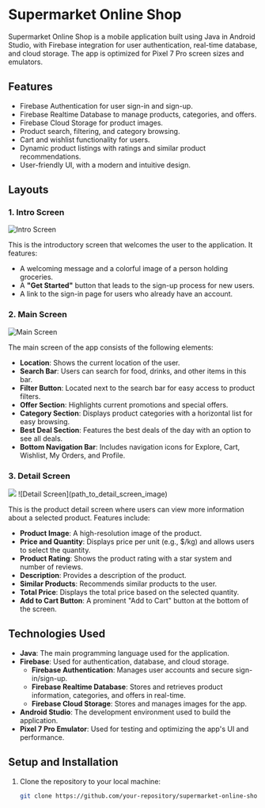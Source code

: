 # Supermarket Online Shop

Supermarket Online Shop is a mobile application built using Java in Android Studio, with Firebase integration for user authentication, real-time database, and cloud storage. The app is optimized for Pixel 7 Pro screen sizes and emulators.

## Features

- Firebase Authentication for user sign-in and sign-up.
- Firebase Realtime Database to manage products, categories, and offers.
- Firebase Cloud Storage for product images.
- Product search, filtering, and category browsing.
- Cart and wishlist functionality for users.
- Dynamic product listings with ratings and similar product recommendations.
- User-friendly UI, with a modern and intuitive design.

## Layouts

### 1. Intro Screen

![Intro Screen](path_to_intro_image)

This is the introductory screen that welcomes the user to the application. It features:
- A welcoming message and a colorful image of a person holding groceries.
- A **"Get Started"** button that leads to the sign-up process for new users.
- A link to the sign-in page for users who already have an account.

### 2. Main Screen

![Main Screen](path_to_main_screen_image)

The main screen of the app consists of the following elements:
- **Location**: Shows the current location of the user.
- **Search Bar**: Users can search for food, drinks, and other items in this bar.
- **Filter Button**: Located next to the search bar for easy access to product filters.
- **Offer Section**: Highlights current promotions and special offers.
- **Category Section**: Displays product categories with a horizontal list for easy browsing.
- **Best Deal Section**: Features the best deals of the day with an option to see all deals.
- **Bottom Navigation Bar**: Includes navigation icons for Explore, Cart, Wishlist, My Orders, and Profile.

### 3. Detail Screen
<img src="https://i.postimg.cc/Bv71sXNX/Screenshot-20241024-101358-Supermarket-Shop-Online.jpg">
![Detail Screen](path_to_detail_screen_image)

This is the product detail screen where users can view more information about a selected product. Features include:
- **Product Image**: A high-resolution image of the product.
- **Price and Quantity**: Displays price per unit (e.g., $/kg) and allows users to select the quantity.
- **Product Rating**: Shows the product rating with a star system and number of reviews.
- **Description**: Provides a description of the product.
- **Similar Products**: Recommends similar products to the user.
- **Total Price**: Displays the total price based on the selected quantity.
- **Add to Cart Button**: A prominent "Add to Cart" button at the bottom of the screen.

## Technologies Used

- **Java**: The main programming language used for the application.
- **Firebase**: Used for authentication, database, and cloud storage.
  - **Firebase Authentication**: Manages user accounts and secure sign-in/sign-up.
  - **Firebase Realtime Database**: Stores and retrieves product information, categories, and offers in real-time.
  - **Firebase Cloud Storage**: Stores and manages images for the app.
- **Android Studio**: The development environment used to build the application.
- **Pixel 7 Pro Emulator**: Used for testing and optimizing the app's UI and performance.

## Setup and Installation

1. Clone the repository to your local machine:
   ```bash
   git clone https://github.com/your-repository/supermarket-online-shop.git

